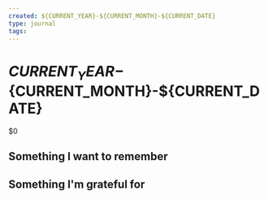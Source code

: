 ```yaml
---
created: ${CURRENT_YEAR}-${CURRENT_MONTH}-${CURRENT_DATE}
type: journal
tags: 
---
```


# ${CURRENT_YEAR}-${CURRENT_MONTH}-${CURRENT_DATE}
$0

## Something I want to remember


## Something I'm grateful for

